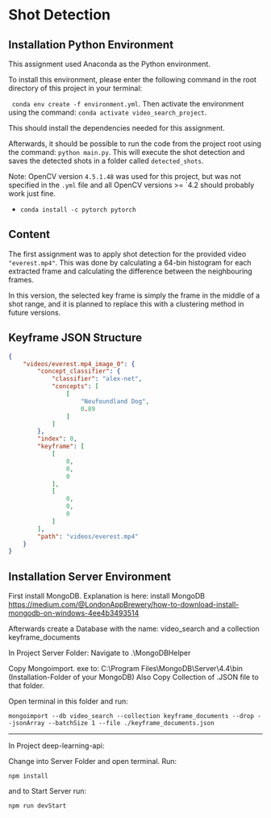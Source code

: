 # Shot Detection


## Installation Python Environment

This assignment used Anaconda as the Python environment.

To install this environment, please enter the following command in the root directory of this project in your terminal:

` conda env create -f environment.yml`. Then activate the environment using the command: `conda activate video_search_project`.

This should install the dependencies needed for this assignment.

Afterwards, it should be possible to run the code from the project root using the command: `python main.py`.
This will execute the shot detection and saves the detected shots in a folder called `detected_shots`.

Note: OpenCV version `4.5.1.48` was used for this project, but was not specified in the `.yml` file and all OpenCV versions >= `4.2 should probably work just fine.

* `conda install -c pytorch pytorch`

## Content

The first assignment was to apply shot detection for the provided video `"everest.mp4"`.
This was done by calculating a 64-bin histogram for each extracted frame and calculating the difference between the neighbouring frames.

In this version, the selected key frame is simply the frame in the middle of a shot range, 
and it is planned to replace this with a clustering method in future versions.


## Keyframe JSON Structure

```json
{
    "videos/everest.mp4_image_0": {
        "concept_classifier": {
            "classifier": "alex-net",
            "concepts": [
                [
                    "Neufoundland Dog",
                    0.89
                ]
            ]
        },
        "index": 0,
        "keyframe": [
            [
                0,
                0,
                0
            ],
            [
                0,
                0,
                0
            ]
        ],
        "path": "videos/everest.mp4"
    }
}
```


## Installation Server Environment

First install MongoDB. Explanation is here:
install MongoDB
https://medium.com/@LondonAppBrewery/how-to-download-install-mongodb-on-windows-4ee4b3493514

Afterwards create a Database with the name: video_search and a collection keyframe_documents


In Project Server Folder: Navigate to .\MongoDBHelper

Copy Mongoimport. exe to: C:\Program Files\MongoDB\Server\4.4\bin  (Installation-Folder of your MongoDB)
Also Copy Collection of .JSON file to that folder.

Open terminal in this folder and run:

```
mongoimport --db video_search --collection keyframe_documents --drop --jsonArray --batchSize 1 --file ./keyframe_documents.json
```

-------------------

In Project deep-learning-api:

Change into Server Folder and open terminal.
Run:

```
npm install
```
and to Start Server
run:
```
npm run devStart
```
